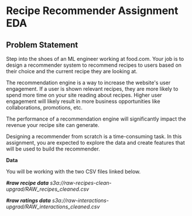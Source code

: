 # **Recipe Recommender Assignment EDA**

## **Problem Statement**
Step into the shoes of an ML engineer working at food.com. Your job is to design a recommender system to recommend recipes to users based on their choice and the current recipe they are looking at. 

The recommendation engine is a way to increase the website's user engagement. If a user is shown relevant recipes, they are more likely to spend more time on your site reading about recipes. Higher user engagement will likely result in more business opportunities like collaborations, promotions, etc.

The performance of a recommendation engine will significantly impact the revenue your recipe site can generate. 

Designing a recommender from scratch is a time-consuming task.  In this assignment, you are expected to explore the data and create features that will be used to build the recommender. 

**Data**

You will be working with the two CSV files linked below. 

**_#raw recipe data_**
_s3a://raw-recipes-clean-upgrad/RAW_recipes_cleaned.csv_

**_#raw ratings data_**
_s3a://raw-interactions-upgrad/RAW_interactions_cleaned.csv_
